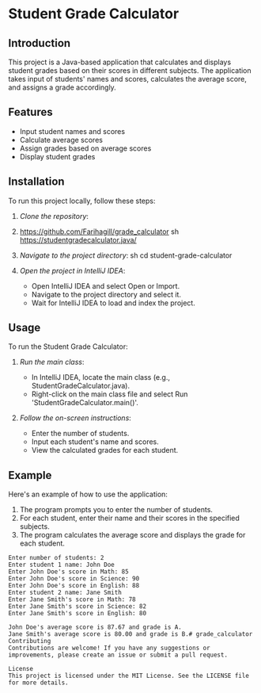# Student Grade Calculator

## Introduction
This project is a Java-based application that calculates and displays student grades based on their scores in different subjects. The application takes input of students' names and scores, calculates the average score, and assigns a grade accordingly.

## Features
- Input student names and scores
- Calculate average scores
- Assign grades based on average scores
- Display student grades

## Installation
To run this project locally, follow these steps:

1. *Clone the repository*:
2. https://github.com/Farihagill/grade_calculator
    sh
   https://studentgradecalculator.java/

3. *Navigate to the project directory*:
    sh
    cd student-grade-calculator
    

4. *Open the project in IntelliJ IDEA*:
    - Open IntelliJ IDEA and select Open or Import.
    - Navigate to the project directory and select it.
    - Wait for IntelliJ IDEA to load and index the project.

## Usage
To run the Student Grade Calculator:

1. *Run the main class*:
    - In IntelliJ IDEA, locate the main class (e.g., StudentGradeCalculator.java).
    - Right-click on the main class file and select Run 'StudentGradeCalculator.main()'.

2. *Follow the on-screen instructions*:
    - Enter the number of students.
    - Input each student's name and scores.
    - View the calculated grades for each student.

## Example
Here's an example of how to use the application:

1. The program prompts you to enter the number of students.
2. For each student, enter their name and their scores in the specified subjects.
3. The program calculates the average score and displays the grade for each student.

```plaintext
Enter number of students: 2
Enter student 1 name: John Doe
Enter John Doe's score in Math: 85
Enter John Doe's score in Science: 90
Enter John Doe's score in English: 88
Enter student 2 name: Jane Smith
Enter Jane Smith's score in Math: 78
Enter Jane Smith's score in Science: 82
Enter Jane Smith's score in English: 80

John Doe's average score is 87.67 and grade is A.
Jane Smith's average score is 80.00 and grade is B.# grade_calculator
Contributing
Contributions are welcome! If you have any suggestions or improvements, please create an issue or submit a pull request.

License
This project is licensed under the MIT License. See the LICENSE file for more details.
